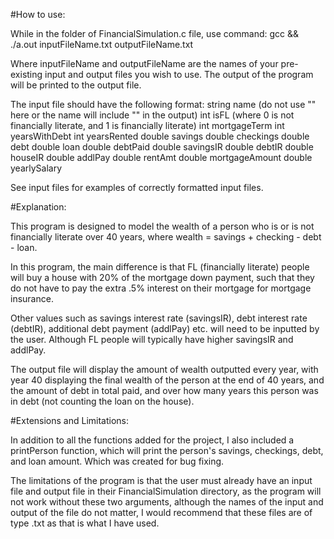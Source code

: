 #How to use:

While in the folder of FinancialSimulation.c file, use command:
gcc && ./a.out inputFileName.txt outputFileName.txt

Where inputFileName and outputFileName are the names of your pre-existing input
and output files you wish to use. The output of the program will be printed to
the output file.

The input file should have the following format:
  string name (do not use "" here or the name will include "" in the output)
  int isFL (where 0 is not financially literate, and 1 is financially literate)
  int mortgageTerm
  int yearsWithDebt
  int yearsRented
  double savings
  double checkings
  double debt
  double loan
  double debtPaid
  double savingsIR
  double debtIR
  double houseIR
  double addlPay
  double rentAmt
  double mortgageAmount
  double yearlySalary

See input files for examples of correctly formatted input files.

#Explanation:

This program is designed to model the wealth of a person who is or is not
financially literate over 40 years, where wealth = savings + checking - debt - loan.

In this program, the main difference is that FL (financially literate) people will
buy a house with 20% of the mortgage down payment, such that they do not have to
pay the extra .5% interest on their mortgage for mortgage insurance.

Other values such as savings interest rate (savingsIR), debt interest rate (debtIR),
additional debt payment (addlPay) etc. will need to be inputted by the user.
Although FL people will typically have higher savingsIR and addlPay.

The output file will display the amount of wealth outputted every year, with
year 40 displaying the final wealth of the person at the end of 40 years, and
the amount of debt in total paid, and over how many years this person was in
debt (not counting the loan on the house).

#Extensions and Limitations:

In addition to all the functions added for the project, I also included a
printPerson function, which will print the person's savings, checkings, debt, and
loan amount. Which was created for bug fixing.

The limitations of the program is that the user must already have an input file
and output file in their FinancialSimulation directory, as the program will not
work without these two arguments, although the names of the input and output
of the file do not matter, I would recommend that these files are of type .txt
as that is what I have used.
